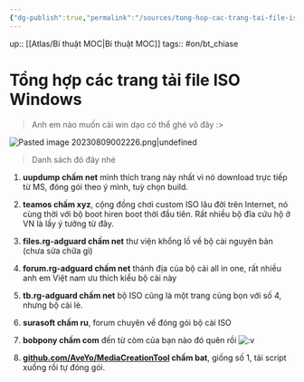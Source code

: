 ```yaml
---
{"dg-publish":true,"permalink":"/sources/tong-hop-cac-trang-tai-file-iso-windows/"}
---
```


up:: [[Atlas/Bí thuật MOC\|Bí thuật MOC]]
tags:: #on/bt_chiase 

# Tổng hợp các trang tải file ISO Windows

> Anh em nào muốn cài win dạo có thể ghé vô đây :>

![Pasted image 20230809002226.png|undefined](/img/user/Extras/Images/Pasted%20image%2020230809002226.png)

> Danh sách đó đây nhé

1. **uupdump chấm net** mình thích trang này nhất vì nó download trực tiếp từ MS, đóng gói theo ý mình, tuỳ chọn build.
    
2. **teamos chấm xyz**, cộng đồng chơi custom ISO lâu đời trên Internet, nó cùng thời với bộ boot hiren boot thời đầu tiên. Rất nhiều bộ đĩa cứu hộ ở VN là lấy ý tưởng từ đây.
    
3. **files.rg-adguard chấm net** thư viện khổng lồ về bộ cài nguyên bản (chưa sửa chữa gì)
    
4. **forum.rg-adguard chấm net** thánh địa của bộ cài all in one, rất nhiều anh em Việt nam ưu thích kiểu bộ cài này
    
5. **tb.rg-adguard chấm net** bộ ISO cũng là một trang cùng bọn với số 4, nhưng bộ cài lẻ.
    
6. **surasoft chấm ru**, forum chuyên về đóng gói bộ cài ISO
    
7. **bobpony chấm com** đến từ còm của bạn nào đó quên rồi ![:v](https://static.xx.fbcdn.net/images/emoji.php/v9/ef8/1.5/16/PACMAN.png) 
    
8. **[github.com/AveYo/MediaCreationTool](https://github.com/AveYo/MediaCreationTool?fbclid=IwAR22n5r7JNJxlP818dMmQSFvVpuAhrhwwfJMQzAEnKkSsi08CSVhPB0JspA) chấm bat**, giống số 1, tải script xuống rồi tự đóng gói.